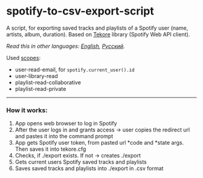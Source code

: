 # spotify-to-csv-export-script
A script, for exporting saved tracks and playlists of a Spotify user (name, artists, album, duration).
Based on [Tekore](https://github.com/felix-hilden/tekore) library (Spotify Web API client).

*Read this in other languages: [English](README.md), [Русский](README.ru.md).*

Used [scopes](https://developer.spotify.com/documentation/general/guides/authorization/scopes/):
- user-read-email, for ```spotify.current_user().id```
- user-library-read 
- playlist-read-collaborative 
- playlist-read-private

---
### How it works:
1. App opens web browser to log in Spotify
2. After the user logs in and grants access -> user copies the redirect url and pastes it into the command prompt
3. App gets Spotify user token, from pasted url *code and *state args. Then saves it into tekore.cfg
4. Checks, if ./export exists. If not -> creates ./export
5. Gets current users Spotify saved tracks and playlists
6. Saves saved tracks and playlists into ./export in .csv format
